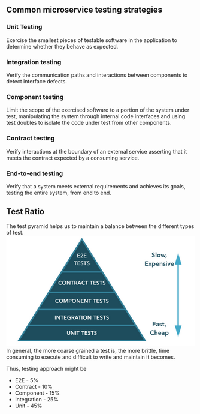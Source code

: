 ## Common microservice testing strategies

### Unit Testing
Exercise the smallest pieces of testable software in the application to determine whether they behave as expected.

### Integration testing
Verify the communication paths and interactions between components to detect interface defects.

### Component testing
Limit the scope of the exercised software to a portion of the system under test, manipulating the system through internal code interfaces and using test doubles to isolate the code under test from other components.

### Contract testing
Verify interactions at the boundary of an external service asserting that it meets the contract expected by a consuming service.

### End-to-end testing
Verify that a system meets external requirements and achieves its goals, testing the entire system, from end to end. 

## Test Ratio
The test pyramid helps us to maintain a balance between the different types of test.
![img_1.png](testing_pyramid.png)
In general, the more coarse grained a test is, the more brittle, time consuming to execute and difficult to write and maintain it becomes. 

Thus, testing approach might be 
- E2E - 5%
- Contract - 10%
- Component - 15%
- Integration - 25%
- Unit - 45%
